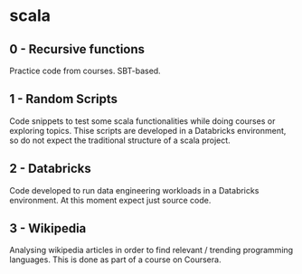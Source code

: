 # scala

## 0 - Recursive functions
Practice code from courses.
SBT-based.

## 1 - Random Scripts
Code snippets to test some scala functionalities while doing courses or exploring topics. 
Thise scripts are developed in a Databricks environment, so do not expect the traditional structure of a scala project.

## 2 - Databricks
Code developed to run data engineering workloads in a Databricks environment. At this moment expect just source code.

## 3 - Wikipedia
Analysing wikipedia articles in order to find relevant / trending programming languages.
This is done as part of a course on Coursera. 
